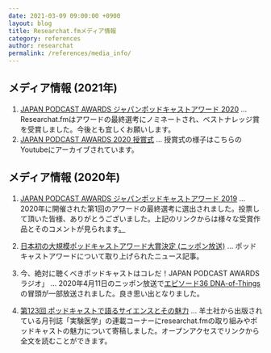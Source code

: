 ```yaml
---
date: 2021-03-09 09:00:00 +0900
layout: blog
title: Researchat.fmメディア情報
category: references
author: researchat
permalink: /references/media_info/
---
```


## メディア情報 (2021年)
1. [JAPAN PODCAST AWARDS ジャパンポッドキャストアワード 2020](https://www.japanpodcastawards.com/) ... Researchat.fmはアワードの最終選考にノミネートされ、ベストナレッジ賞を受賞しました。今後とも宜しくお願いします。
2. [JAPAN PODCAST AWARDS 2020 授賞式](https://www.youtube.com/watch?v=LBzlc5SnJro) ... 授賞式の様子はこちらのYoutubeにアーカイブされています。

## メディア情報 (2020年)
1. [JAPAN PODCAST AWARDS ジャパンポッドキャストアワード 2019](https://www.japanpodcastawards.com/judges-1) ... 2020年に開催された第1回のアワードの最終選考に選出されました。投票して頂いた皆様、ありがとうございました。上記のリンクからは様々な受賞作品とそのコメントが見られます[。](https://researchat.fm/images/Ugaki.png)

2. [日本初の大規模ポッドキャストアワード大賞決定 (ニッポン放送)](https://news.1242.com/article/218594) ... ポッドキャストアワードについて取り上げられたニュース記事。	

3. 今、絶対に聴くべきポッドキャストはコレだ！JAPAN PODCAST AWARDSラジオ」 ... 2020年4月11日のニッポン放送で[エピソード36 DNA-of-Things](https://researchat.fm/episode/36)の冒頭が一部放送されました。良き思い出となりました。

4. [第123回 ポッドキャストで語るサイエンスとその魅力](https://www.yodosha.co.jp/jikkenigaku/opinion/vol38n14.html) ... 羊土社から出版されている月刊誌「実験医学」の連載コーナーにresearchat.fmの取り組みやポッドキャストの魅力について寄稿しました。オープンアクセスでリンクから全文を読むことができます。

